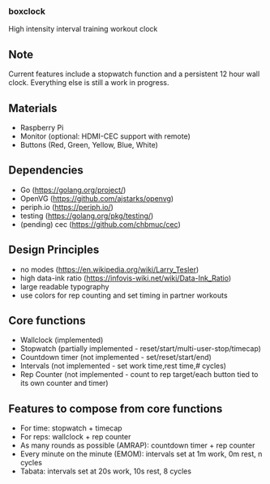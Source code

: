 <!-- 

MIT License

Copyright (c) 2020 boxclock

Permission is hereby granted, free of charge, to any person obtaining a copy
of this software and associated documentation files (the "Software"), to deal
in the Software without restriction, including without limitation the rights
to use, copy, modify, merge, publish, distribute, sublicense, and/or sell
copies of the Software, and to permit persons to whom the Software is
furnished to do so, subject to the following conditions:

The above copyright notice and this permission notice shall be included in all
copies or substantial portions of the Software.

THE SOFTWARE IS PROVIDED "AS IS", WITHOUT WARRANTY OF ANY KIND, EXPRESS OR
IMPLIED, INCLUDING BUT NOT LIMITED TO THE WARRANTIES OF MERCHANTABILITY,
FITNESS FOR A PARTICULAR PURPOSE AND NONINFRINGEMENT. IN NO EVENT SHALL THE
AUTHORS OR COPYRIGHT HOLDERS BE LIABLE FOR ANY CLAIM, DAMAGES OR OTHER
LIABILITY, WHETHER IN AN ACTION OF CONTRACT, TORT OR OTHERWISE, ARISING FROM,
OUT OF OR IN CONNECTION WITH THE SOFTWARE OR THE USE OR OTHER DEALINGS IN THE
SOFTWARE.

-->
### boxclock

High intensity interval training workout clock

## Note
Current features include a stopwatch function and a persistent 12 hour wall clock. 
Everything else is still a work in progress.

## Materials
- Raspberry Pi 
- Monitor (optional: HDMI-CEC support with remote)
- Buttons (Red, Green, Yellow, Blue, White)

## Dependencies
- Go (https://golang.org/project/)
- OpenVG (https://github.com/ajstarks/openvg)
- periph.io (https://periph.io/)
- testing (https://golang.org/pkg/testing/)
- (pending) cec (https://github.com/chbmuc/cec) 

## Design Principles
- no modes (https://en.wikipedia.org/wiki/Larry_Tesler)
- high data-ink ratio (https://infovis-wiki.net/wiki/Data-Ink_Ratio)
- large readable typography
- use colors for rep counting and set timing in partner workouts

## Core functions
- Wallclock (implemented)
- Stopwatch (partially implemented - reset/start/multi-user-stop/timecap)
- Countdown timer (not implemented - set/reset/start/end)
- Intervals (not implemented - set work time,rest time,# cycles)
- Rep Counter (not implemented - count to rep target/each button tied to its own counter and timer)

## Features to compose from core functions
- For time: stopwatch + timecap
- For reps: wallclock + rep counter
- As many rounds as possible (AMRAP):  countdown timer + rep counter
- Every minute on the minute (EMOM): intervals set at 1m work, 0m rest, n cycles
- Tabata: intervals set at 20s work, 10s rest, 8 cycles